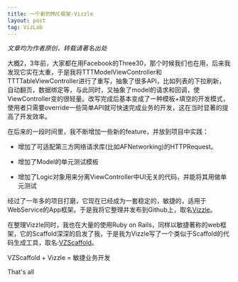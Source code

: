 ```yaml
---
title: 一个新的MVC框架-Vizzle
layout: post
tag: VizLab
---
```


<em>文章均为作者原创，转载请著名出处</em>

大概2，3年前，大家都在用Facebook的Three30，那个时候我们也在用，后来我发现它实在太重，于是我将TTTModelViewController和TTTTableViewController进行了重写，抽象了很多API，比如列表的下拉刷新，自动翻页，数据绑定等，与此同时，又抽象了model的请求和回调，使ViewController变的很轻量。改写完成后基本变成了一种模板+填空的开发模式，使用者只需要override一些简单API就可快速完成业务的开发，这在当时显著的提高了开发效率。

在后来的一段时间里，我不断增加一些新的feature，并放到项目中实践：

- 增加了可适配第三方网络请求库(比如AFNetworking)的HTTPRequest。

- 增加了Model的单元测试模板

- 增加了Logic对象用来分离ViewController中UI无关的代码，并能将其用做单元测试

经过了一年多的项目打磨，它现在已经成为一套稳定的，敏捷的，适用于WebService的App框架。于是我将它整理并发布到Github上，取名[Vizzle](https://github.com/Vizzle/Vizzle)。

在整理Vizzle同时，我也在大量的使用Ruby on Rails，同样以敏捷著称的web框架，它的Scaffold深深的启发了我，于是我为Vizzle写了一个类似于Scaffold的代码生成工具，取名:[VZScaffold](https://github.com/akaDealloc/VZScaffold)。

VZScaffold + Vizzle = 敏捷业务开发

That's all

